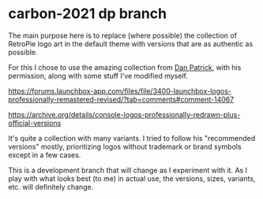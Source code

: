 # carbon-2021 dp branch

The main purpose here is to replace (where possible) the collection of RetroPie logo art in the default theme with versions that are as authentic as possible.

For this I chose to use the amazing collection from [Dan Patrick](https://forums.launchbox-app.com/profile/85709-dan-patrick/), with his permission, along with some stuff I've modified myself.

<https://forums.launchbox-app.com/files/file/3400-launchbox-logos-professionally-remastered-revised/?tab=comments#comment-14067>

<https://archive.org/details/console-logos-professionally-redrawn-plus-official-versions>

It's quite a collection with many variants. I tried to follow his "recommended versions" mostly, prioritizing logos without trademark or brand symbols except in a few cases.

This is a development branch that will change as I experiment with it. As I play with what looks best (to me) in actual use, the versions, sizes, variants, etc. will definitely change.
